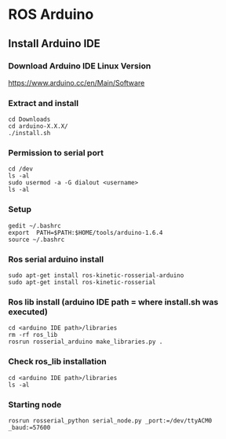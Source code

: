 # ROS Arduino
## Install Arduino IDE
### Download Arduino IDE Linux Version
https://www.arduino.cc/en/Main/Software

### Extract and install
```
cd Downloads
cd arduino-X.X.X/
./install.sh
```

### Permission to serial port
```
cd /dev
ls -al
sudo usermod -a -G dialout <username>
ls -al
```

### Setup
```
gedit ~/.bashrc
export  PATH=$PATH:$HOME/tools/arduino-1.6.4
source ~/.bashrc
```

### Ros serial arduino install
```
sudo apt-get install ros-kinetic-rosserial-arduino
sudo apt-get install ros-kinetic-rosserial
```

### Ros lib install (arduino IDE path = where install.sh was executed)
```
cd <arduino IDE path>/libraries
rm -rf ros_lib
rosrun rosserial_arduino make_libraries.py .
```

### Check ros_lib installation
```
cd <arduino IDE path>/libraries
ls -al
```

### Starting node
```
rosrun rosserial_python serial_node.py _port:=/dev/ttyACM0 _baud:=57600
```
